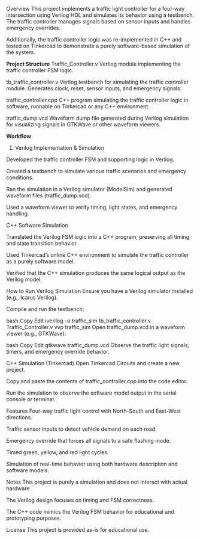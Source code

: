 Overview
This project implements a traffic light controller for a four-way intersection using Verilog HDL and simulates its behavior using a testbench. The traffic controller manages signals based on sensor inputs and handles emergency overrides.

Additionally, the traffic controller logic was re-implemented in C++ and tested on Tinkercad to demonstrate a purely software-based simulation of the system.

**Project Structure**
Traffic_Controller.v
Verilog module implementing the traffic controller FSM logic.

tb_traffic_controller.v
Verilog testbench for simulating the traffic controller module. Generates clock, reset, sensor inputs, and emergency signals.

traffic_controller.cpp
C++ program simulating the traffic controller logic in software, runnable on Tinkercad or any C++ environment.

traffic_dump.vcd
Waveform dump file generated during Verilog simulation for visualizing signals in GTKWave or other waveform viewers.

**Workflow**
1. Verilog Implementation & Simulation

Developed the traffic controller FSM and supporting logic in Verilog.

Created a testbench to simulate various traffic scenarios and emergency conditions.

Ran the simulation in a Verilog simulator (ModelSim) and generated waveform files (traffic_dump.vcd).

Used a waveform viewer to verify timing, light states, and emergency handling.

C++ Software Simulation

Translated the Verilog FSM logic into a C++ program, preserving all timing and state transition behavior.

Used Tinkercad’s online C++ environment to simulate the traffic controller as a purely software model.

Verified that the C++ simulation produces the same logical output as the Verilog model.

How to Run
Verilog Simulation
Ensure you have a Verilog simulator installed (e.g., Icarus Verilog).

Compile and run the testbench:

bash
Copy
Edit
iverilog -o traffic_sim tb_traffic_controller.v Traffic_Controller.v
vvp traffic_sim
Open traffic_dump.vcd in a waveform viewer (e.g., GTKWave):

bash
Copy
Edit
gtkwave traffic_dump.vcd
Observe the traffic light signals, timers, and emergency override behavior.

C++ Simulation (Tinkercad)
Open Tinkercad Circuits and create a new project.

Copy and paste the contents of traffic_controller.cpp into the code editor.

Run the simulation to observe the software model output in the serial console or terminal.

Features
Four-way traffic light control with North-South and East-West directions.

Traffic sensor inputs to detect vehicle demand on each road.

Emergency override that forces all signals to a safe flashing mode.

Timed green, yellow, and red light cycles.

Simulation of real-time behavior using both hardware description and software models.

Notes
This project is purely a simulation and does not interact with actual hardware.

The Verilog design focuses on timing and FSM correctness.

The C++ code mimics the Verilog FSM behavior for educational and prototyping purposes.

License
This project is provided as-is for educational use.
